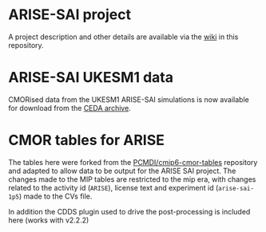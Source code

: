 # ARISE-SAI project

A project description and other details are available via the [wiki](https://github.com/MetOffice/arise-cmor-tables/wiki) in this repository.

# ARISE-SAI UKESM1 data

CMORised data from the UKESM1 ARISE-SAI simulations is now available for download from the [CEDA archive](https://catalogue.ceda.ac.uk/uuid/26b89d8d76bd40bfbaf9fedfa383e9cf).


# CMOR tables for ARISE

The tables here were forked from the [PCMDI/cmip6-cmor-tables](https://github.com/PCMDI/cmip6-cmor-tables) repository and adapted to allow data to be output for the ARISE SAI project. The changes made to the MIP tables are restricted to the mip era, with changes related to the activity id (`ARISE`), license text and experiment id (`arise-sai-1p5`) made to the CVs file.

In addition the CDDS plugin used to drive the post-processing is included here (works with v2.2.2)


